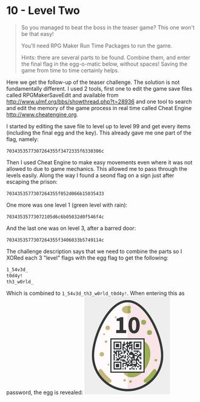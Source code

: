 10 - Level Two
==============
> So you managed to beat the boss in the teaser game? This one won't be that easy!
> 
> You'll need RPG Maker Run Time Packages to run the game.
> 
> Hints: there are several parts to be found. Combine them, and enter the final flag in the egg-o-matic below, without spaces! Saving the game from time to time certainly helps.

Here we get the follow-up of the teaser challenge. The solution is not fundamentally different. I used 2 tools, first one to edit the game save files called RPGMakerSaveEdit and available from <http://www.ulmf.org/bbs/showthread.php?t=28936> and one tool to search and edit the memory of the game process in real time called Cheat Engine <http://www.cheatengine.org>.

I started by editing the save file to level up to level 99 and get every items (including the final egg and the key). This already gave me one part of the flag, namely:
```
7034353577307264355f3472335f6330306c
```

Then I used Cheat Engine to make easy movements even where it was not allowed to due to game mechanics. This allowed me to pass through the levels easily. Along the way I found a seond flag on a sign just after escaping the prison:
```
7034353577307264355f052d066b15035433
```

One more was one level 1 (green level with rain):
```
70343535773072105d6c6b05032d0f546f4c
```

And the last one was on level 3, after a barred door:
```
7034353577307264355f3406033b5749114c
```

The challenge description says that we need to combine the parts so I XORed each 3 "level" flags with the egg flag to get the following:
```
1_54v3d_
t0d4y!
th3_w0rld_
```

Which is combined to `1_54v3d_th3_w0rld_t0d4y!`. When entering this as password, the egg is revealed:
![](./10_egg.png)
